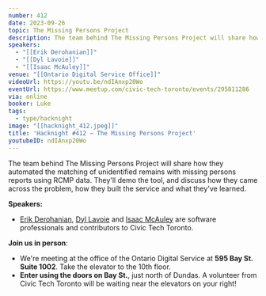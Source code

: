 ```yaml
---
number: 412
date: 2023-09-26
topic: The Missing Persons Project
description: The team behind The Missing Persons Project will share how they automated the matching of unidentified remains with missing persons reports using RCMP data. They'll demo the tool, and discuss how they came across the problem, how they built the service and what they've learned.
speakers:
  - "[[Erik Derohanian]]"
  - "[[Dyl Lavoie]]"
  - "[[Isaac McAuley]]"
venue: "[[Ontario Digital Service Office]]"
videoUrl: https://youtu.be/ndIAnxp20Wo
eventUrl: https://www.meetup.com/civic-tech-toronto/events/295811286
via: online
booker: Luke
tags:
  - type/hacknight
image: "[[hacknight_412.jpeg]]"
title: 'Hacknight #412 – The Missing Persons Project'
youtubeID: ndIAnxp20Wo
---
```

The team behind The Missing Persons Project will share how they automated the matching of unidentified remains with missing persons reports using RCMP data. They'll demo the tool, and discuss how they came across the problem, how they built the service and what they've learned.

**Speakers:**

* [Erik Derohanian](https://github.com/Erik-J-D), [Dyl Lavoie](https://github.com/dyyyl ) and [Isaac McAuley](https://github.com/imcauley) are software professionals and contributors to Civic Tech Toronto.

**Join us in person**:

* We're meeting at the office of the Ontario Digital Service at **595 Bay St. Suite 1002**. Take the elevator to the 10th floor.
* **Enter using the doors on Bay St.**, just north of Dundas. A volunteer from Civic Tech Toronto will be waiting near the elevators on your right!
